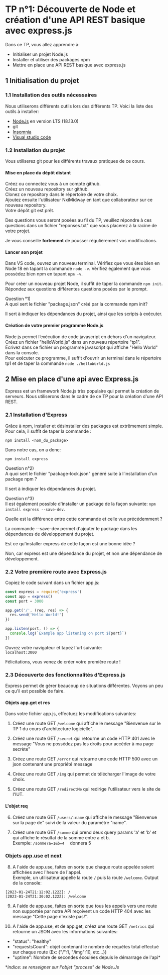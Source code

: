 # TP n°1: Découverte de Node et création d'une API REST basique avec express.js

Dans ce TP, vous allez apprendre à:

 - Initialiser un projet Node.js
 - Installer et utiliser des packages npm
 - Mettre en place une API REST basique avec express.js


## 1 Initialisation du projet

### 1.1 Installation des outils nécessaires

Nous utiliserons différents outils lors des différents TP. Voici la liste des outils à installer:

-   [NodeJs](https://nodejs.org/en/) en version LTS (18.13.0)
-   git
-   [Insomnia](https://insomnia.rest/download)
-   [Visual studio code](https://code.visualstudio.com/)

### 1.2 Installation du projet

Vous utiliserez git pour les différents travaux pratiques de ce cours. 

#### Mise en place du dépôt distant

Créez ou connectez vous à un compte github.  
Créez un nouveau repository sur github.  
Clonez ce repository dans le répertoire de votre choix.  
Ajoutez ensuite l'utilisateur NxiMidway en tant que collaborateur sur ce nouveau repository.  
Votre dépôt git est prêt.  

Des questions vous seront posées au fil du TP, veuillez répondre à ces questions dans un fichier "reponses.txt" que vous placerez à la racine de votre projet.

Je vous conseille **fortement** de pousser régulièrement vos modifications.

#### Lancer son projet

Dans VS code, ouvrez un nouveau terminal.
Vérifiez que vous êtes bien en Node 18 en tapant la commande `node -v`.
Vérifiez également que vous possédez bien npm en tapant `npm -v`.

Pour créer un nouveau projet Node, il suffit de taper la commande `npm init`.
Répondez aux questions différentes questions posées par le prompt.  

Question °1)  
 A quoi sert le fichier "package.json" créé par la commande npm init?

 Il sert à indiquer les dépendances du projet, ainsi que les scripts à exécuter.

#### Création de votre premier programme Node.js

Node js permet l’exécution de code javascript en dehors d'un navigateur. 
Créez un fichier "helloWorld.js" dans un nouveau répertoire "tp1".  
Ecrivez dans ce fichier un programme javascript qui affiche "Hello World" dans la console.  
Pour exécuter ce programme, il suffit d'ouvrir un terminal dans le répertoire tp1 et de taper la commande `node ./helloWorld.js`


## 2 Mise en place d'une api avec Express.js

Express est un framework Node.js très populaire qui permet la création de serveurs. Nous utiliserons dans le cadre de ce TP pour la création d'une API REST.

### 2.1 Installation d'Express

Grâce à npm, installer et désinstaller des packages est extrêmement simple. Pour cela, il suffit de taper la commande :

`npm install <nom_du_package>`  

Dans notre cas, on a donc:

`npm install express`

Question n°2)   
A quoi sert le fichier "package-lock.json" généré suite à l’installation d'un package npm ?

Il sert à indiquer les dépendances du projet.

Question n°3)  
Il est également possible d'installer un package de la façon suivante: `npm install express --save-dev`.   

Quelle est la différence entre cette commande et celle vue précédemment ? 

La commande --save-dev permet d'ajouter le package dans les dépendances de développement du projet.

Est ce qu'installer express de cette façon est une bonne idée ?

Non, car express est une dépendance du projet, et non une dépendance de développement.

### 2.2 Votre première route avec Express.js

Copiez le code suivant dans un fichier app.js:

```javascript
const express = require('express')
const app = express()
const port = 3000

app.get('/', (req, res) => {
  res.send('Hello World!')
})

app.listen(port, () => {
  console.log(`Example app listening on port ${port}`)
})
```  

Ouvrez votre navigateur et tapez l'url suivante:  
`localhost:3000`  

Félicitations, vous venez de créer votre première route !

### 2.3 Découverte des fonctionnalités d'Express.js

Express permet de gérer beaucoup de situations différentes. Voyons un peu ce qu'il est possible de faire.

#### Objets app.get et res

Dans votre fichier app.js, effectuez les modifications suivantes:  

1. Créez une route GET  `/welcome` qui affiche le message "Bienvenue sur le TP 1 du cours d'architecture logicielle".  

2. Créez  une route GET `/secret` qui retourne un code HTTP 401 avec le message "Vous ne possédez pas les droits pour accéder à ma page secrète"

3. Créez une route GET `/error` qui retourne une code HTTP 500 avec un json contenant une propriété message

4. Créez une route GET `/img` qui permet de télécharger l'image de votre choix.

5. Créez une route GET `/redirectMe` qui redirige l'utilisateur vers le site de l'IUT.

#### L'objet req

6. Créez une route GET  `/users/:name` qui affiche le message "Bienvenue sur la page de" suivi de la valeur du paramètre "name".

7. Créez une route GET `/somme` qui prend deux query params 'a' et 'b'  et qui affiche le résultat de la somme entre a et b.  
Exemple: `/somme?a=1&b=4  ` donnera 5

### Objets app.use et next

8. A l'aide de app.use, faites en sorte que chaque route appelée soient affichées avec l'heure de l'appel.   
Exemple, un utilisateur appelle la route `/` puis la route `/welcome`.
Output de la console:
```
[2023-01-24T21:12:02.122Z]: /
[2023-01-24T21:30:02.122Z]: /welcome
```

9. A l'aide de app.use, faites en sorte que tous les appels vers une route non supportée par notre API reçoivent un code HTTP 404 avec les message "Cette page n'existe pas!".  

10. A l'aide de app.use, et de app.get, créez une route GET `/metrics` qui retourne un JSON avec les informations suivantes:  
- "status": "healthy"
- "requestsCount": objet contenant le nombre de requêtes total effectué sur chaque route (Ex: {"/":1, "/img":10, etc...})
- "uptime": Nombre de secondes écoulées depuis le démarrage de l'api*

**indice: se renseigner sur l'objet "process" de Node.Js*
